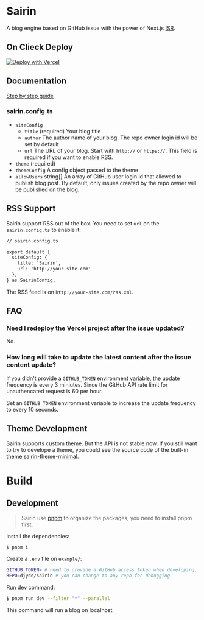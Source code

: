 # Sairin

A blog engine based on GitHub issue with the power of Next.js [ISR](https://nextjs.org/docs/basic-features/data-fetching/incremental-static-regeneration).

## On Clieck Deploy

[![Deploy with Vercel](https://vercel.com/button)](https://vercel.com/new/clone?repository-url=https%3A%2F%2Fgithub.com%2Fdjyde%2Fsairin-starter&env=GITHUB_TOKEN&envDescription=Provide%20an%20access%20token%20to%20increase%20revalidate%20frequency&envLink=https%3A%2F%2Fgithub.com%2Fsettings%2Ftokens)

## Documentation

[Step by step guide](https://blog.sairinjs.com/blog/introducing-sairin)

### sairin.config.ts

- `siteConfig`
  - `title` (required) Your blog title
  - `author` The author name of your blog. The repo owner login id will be set by default
  - `url` The URL of your blog. Start with `http://` or `https://`. This field is required if you want to enable RSS.
- `theme` (required)
- `themeConfig` A config object passed to the theme
- `allowUsers` string[] An array of GitHub user login id that allowed to publish blog post. By default, only issues created by the repo owner will be published on the blog.

## RSS Support

Sairin support RSS out of the box. You need to set `url` on the `sairin.config.ts` to enable it:

```diff
// sairin.config.ts

export default {
  siteConfig: {
    title: 'Sairin',
    url: 'http://your-site.com'
  },
} as SairinConfig;
```

The RSS feed is on `http://your-site.com/rss.xml`.

## FAQ

### Need I redeploy the Vercel project after the issue updated?

No.

### How long will take to update the latest content after the issue content update?

If you didn't provide a `GITHUB_TOKEN` environment variable, the update frequency is every 3 miniutes. Since the GitHub API rate limit for unauthencated request is 60 per hour.

Set an `GITHUB_TOKEN` environment variable to increase the update frequency to every 10 seconds.

## Theme Development

Sairin supports custom theme. But the API is not stable now. If you still want to try to develope a theme, you could see the source code of the built-in theme [sairin-theme-minimal](https://github.com/djyde/sairin/tree/master/packages/sairin-theme-minimal).

# Build

## Development

> Sairin use [pnpm](https://pnpm.io) to organize the packages, you need to install pnpm first.

Install the dependencies:

```bash
$ pnpm i
```

Create a `.env` file on `example/`:

```bash
GITHUB_TOKEN= # need to provide a GitHub access token when developing, or it will reach the API request rate limit.
REPO=djyde/sairin # you can change to any repo for debugging
```

Run dev command:

```bash
$ pnpm run dev --filter "*" --parallel
```

This command will run a blog on localhost.